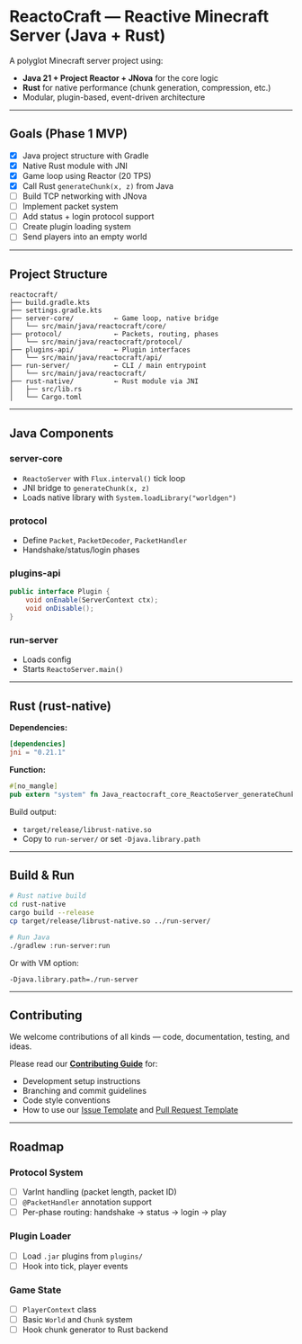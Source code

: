 # ReactoCraft — Reactive Minecraft Server (Java + Rust)

A polyglot Minecraft server project using:

* **Java 21 + Project Reactor + JNova** for the core logic
* **Rust** for native performance (chunk generation, compression, etc.)
* Modular, plugin-based, event-driven architecture

---

## Goals (Phase 1 MVP)

* [x] Java project structure with Gradle
* [x] Native Rust module with JNI
* [x] Game loop using Reactor (20 TPS)
* [x] Call Rust `generateChunk(x, z)` from Java
* [ ] Build TCP networking with JNova
* [ ] Implement packet system
* [ ] Add status + login protocol support
* [ ] Create plugin loading system
* [ ] Send players into an empty world

---

## Project Structure

```
reactocraft/
├── build.gradle.kts
├── settings.gradle.kts
├── server-core/          ← Game loop, native bridge
│   └── src/main/java/reactocraft/core/
├── protocol/             ← Packets, routing, phases
│   └── src/main/java/reactocraft/protocol/
├── plugins-api/          ← Plugin interfaces
│   └── src/main/java/reactocraft/api/
├── run-server/           ← CLI / main entrypoint
│   └── src/main/java/reactocraft/
├── rust-native/          ← Rust module via JNI
│   ├── src/lib.rs
│   └── Cargo.toml
```

---

## Java Components

### server-core

* `ReactoServer` with `Flux.interval()` tick loop
* JNI bridge to `generateChunk(x, z)`
* Loads native library with `System.loadLibrary("worldgen")`

### protocol

* Define `Packet`, `PacketDecoder`, `PacketHandler`
* Handshake/status/login phases

### plugins-api

```java
public interface Plugin {
    void onEnable(ServerContext ctx);
    void onDisable();
}
```

### run-server

* Loads config
* Starts `ReactoServer.main()`

---

## Rust (rust-native)

**Dependencies:**

```toml
[dependencies]
jni = "0.21.1"
```

**Function:**

```rust
#[no_mangle]
pub extern "system" fn Java_reactocraft_core_ReactoServer_generateChunk(...) { ... }
```

Build output:

* `target/release/librust-native.so`
* Copy to `run-server/` or set `-Djava.library.path`

---

## Build & Run

```bash
# Rust native build
cd rust-native
cargo build --release
cp target/release/librust-native.so ../run-server/

# Run Java
./gradlew :run-server:run
```

Or with VM option:

```
-Djava.library.path=./run-server
```

---

## Contributing

We welcome contributions of all kinds — code, documentation, testing, and ideas.

Please read our **[Contributing Guide](CONTRIBUTING.md)** for:

* Development setup instructions
* Branching and commit guidelines
* Code style conventions
* How to use our [Issue Template](.github/ISSUE_TEMPLATE.md) and [Pull Request Template](.github/PULL_REQUEST_TEMPLATE.md)

---

## Roadmap

### Protocol System

* [ ] VarInt handling (packet length, packet ID)
* [ ] `@PacketHandler` annotation support
* [ ] Per-phase routing: handshake → status → login → play

### Plugin Loader

* [ ] Load `.jar` plugins from `plugins/`
* [ ] Hook into tick, player events

### Game State

* [ ] `PlayerContext` class
* [ ] Basic `World` and `Chunk` system
* [ ] Hook chunk generator to Rust backend